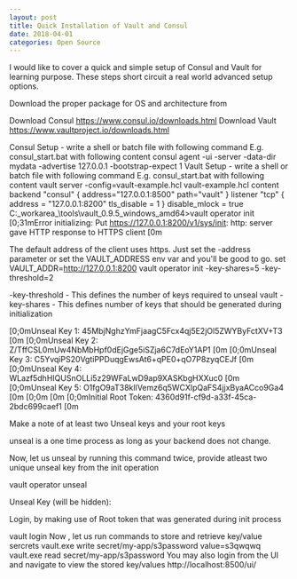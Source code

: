 ```yaml
---
layout: post
title: Quick Installation of Vault and Consul
date: 2018-04-01
categories: Open Source
---
```

I would like to cover a quick and simple setup of Consul and Vault for learning purpose. These steps short circuit a real world advanced setup options.

Download the proper package for OS and architecture from

Download Consul https://www.consul.io/downloads.html
Download Vault https://www.vaultproject.io/downloads.html

Consul Setup -
write a shell or batch file with following command
E.g. consul_start.bat with following content
consul agent -ui -server -data-dir mydata -advertise 127.0.0.1 -bootstrap-expect 1
Vault Setup -
write a shell or batch file with following command
E.g. consul_start.bat with following content
vault server -config=vault-example.hcl
vault-example.hcl content
backend "consul" {
 address="127.0.0.1:8500"
 path="vault"
}
listener "tcp" {
  address = "127.0.0.1:8200"
  tls_disable = 1
}
disable_mlock = true
C:\_workarea_\tools\vault_0.9.5_windows_amd64>vault operator init
[0;31mError initializing: Put https://127.0.0.1:8200/v1/sys/init: http: server gave HTTP response to HTTPS client [0m

The default address of the client uses https. Just set the -address parameter or set the VAULT_ADDRESS env var and you'll be good to go.
set VAULT_ADDR=http://127.0.0.1:8200
vault operator init -key-shares=5 -key-threshold=2

-key-threshold - This defines the number of keys required to unseal vault
-key-shares - This defines number of keys that should be generated during initialization

[0;0mUnseal Key 1: 45MbjNghzYmFjaagC5Fcx4qj5E2jOl5ZWYByFctXV+T3 [0m
[0;0mUnseal Key 2: Z/TffCSL0mUw4NbMbHpf0dEjGge5iSZja6C7dEoY1AP1 [0m
[0;0mUnseal Key 3: C5YvqiPS20VgtiPPDuqgEwsAt6+qPE0+qO7P8zyqCEJf [0m
[0;0mUnseal Key 4: WLazf5dhHIQUSnOLLi5z29WFaLwD9ap9XASKbgHXXuc0 [0m
[0;0mUnseal Key 5: O1fgO9aT38klIVemz6q5WCXlpQaFS4jjxByaACco9Ga4 [0m
[0;0m [0m
[0;0mInitial Root Token: 4360d91f-cf9d-a33f-45ca-2bdc699caef1 [0m

Make a note of at least two Unseal keys and your root keys

unseal is a one time process as long as your backend does not change.

Now, let us unseal by running this command twice, provide atleast two unique unseal key from the init operation

vault operator unseal

Unseal Key (will be hidden):


Login, by making use of Root token that was generated during init process


vault login <Root Key>
Now , let us run commands to store and retrieve key/value sercrets
vault.exe write secret/my-app/s3password value=s3qwqwq
vault.exe read secret/my-app/s3password
You may also login from the UI and navigate to view the stored key/values
http://localhost:8500/ui/
